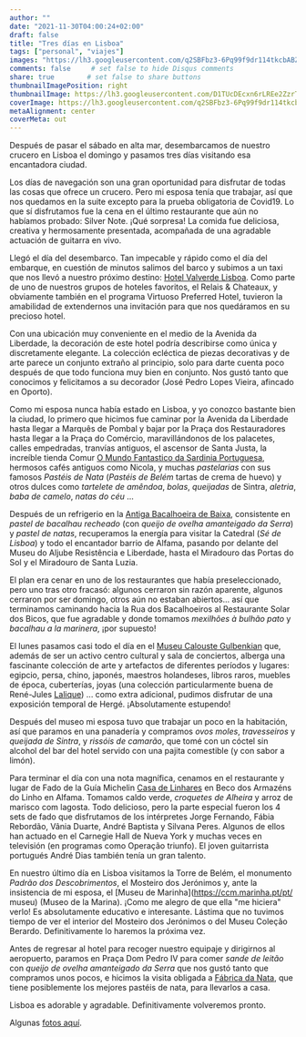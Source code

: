 ```yaml
---
author: ""
date: "2021-11-30T04:00:24+02:00"
draft: false
title: "Tres días en Lisboa"
tags: ["personal", "viajes"]
images: "https://lh3.googleusercontent.com/q2SBFbz3-6Pq99f9dr114tkcbABZBbbJbK4WlXEJVXMMk9PYV5NqLAoqdpmwtWjKrZ9jc0Cn4i9i9Opm8Ur9_z5Afs-zPNyszrx_AHixl_Jn3UR_PzEOCCvkFCV1Gh6YWVoMnULmsX8=w2400"
comments: false     # set false to hide Disqus comments
share: true        # set false to share buttons
thumbnailImagePosition: right
thumbnailImage: https://lh3.googleusercontent.com/D1TUcDEcxn6rLREe2ZzrTVai_Hd16kbdVZynw8PqdySu7kt9zrF998QMmD6kklTz341IxeAK2CnQ7djF-6ZI6i4Q2Q5DTpO7JR19iRYGUxXm87ju16mRaBNfXaGZ8JVhoimNCpIEXRs=w2400
coverImage: https://lh3.googleusercontent.com/q2SBFbz3-6Pq99f9dr114tkcbABZBbbJbK4WlXEJVXMMk9PYV5NqLAoqdpmwtWjKrZ9jc0Cn4i9i9Opm8Ur9_z5Afs-zPNyszrx_AHixl_Jn3UR_PzEOCCvkFCV1Gh6YWVoMnULmsX8=w2400
metaAlignment: center
coverMeta: out
---
```


Después de pasar el sábado en alta mar, desembarcamos de nuestro crucero en Lisboa el domingo y pasamos tres días visitando esa encantadora ciudad.

<!--more-->

Los días de navegación son una gran oportunidad para disfrutar de todas las cosas que ofrece un crucero. Pero mi esposa tenía que trabajar, así que nos quedamos en la suite excepto para la prueba obligatoria de Covid19. Lo que sí disfrutamos fue la cena en el último restaurante que aún no habíamos probado: Silver Note. ¡Qué sorpresa! La comida fue deliciosa, creativa y hermosamente presentada, acompañada de una agradable actuación de guitarra en vivo.

Llegó el día del desembarco. Tan impecable y rápido como el día del embarque, en cuestión de minutos salimos del barco y subimos a un taxi que nos llevó a nuestro próximo destino: [Hotel Valverde Lisboa](https://www.valverdehotel.com). Como parte de uno de nuestros grupos de hoteles favoritos, el Relais & Chateaux, y obviamente también en el programa Virtuoso Preferred Hotel, tuvieron la amabilidad de extendernos una invitación para que nos quedáramos en su precioso hotel.

Con una ubicación muy conveniente en el medio de la Avenida da Liberdade, la decoración de este hotel podría describirse como única y discretamente elegante. La colección ecléctica de piezas decorativas y de arte parece un conjunto extraño al principio, solo para darte cuenta poco después de que todo funciona muy bien en conjunto. Nos gustó tanto que conocimos y felicitamos a su decorador (José Pedro Lopes Vieira, afincado en Oporto).

Como mi esposa nunca había estado en Lisboa, y yo conozco bastante bien la ciudad, lo primero que hicimos fue caminar por la Avenida da Liberdade hasta llegar a Marquês de Pombal y bajar por la Praça dos Restauradores hasta llegar a la Praça do Comércio, maravillándonos de los palacetes, calles empedradas, tranvías antiguos, el ascensor de Santa Justa, la increíble tienda Comur [O Mundo Fantastico da Sardinia Portuguesa](https://www.conservasportuguesas.com/en), hermosos cafés antiguos como Nicola, y muchas *pastelarias* con sus famosos *Pastéis de Nata* (*Pastéis de Belém* tartas de crema de huevo) y otros dulces como *tartelete de amêndoa*, *bolas*, *queijadas* de Sintra, *aletria*, *baba de camelo*, *natas do céu* ...

Después de un refrigerio en la [Antiga Bacalhoeira de Baixa](https://antigabacalhoeira.com), consistente en *pastel de bacalhau recheado* (con *queijo de ovelha amanteigado da Serra*) y *pastel de natas*, recuperamos la energía para visitar la Catedral (*Sé de Lisboa*) y todo el encantador barrio de Alfama, pasando por delante del Museu do Aljube Resistência e Liberdade, hasta el Miradouro das Portas do Sol y el Miradouro de Santa Luzia.

El plan era cenar en uno de los restaurantes que había preseleccionado, pero uno tras otro fracasó: algunos cerraron sin razón aparente, algunos cerraron por ser domingo, otros aún no estaban abiertos... así que terminamos caminando hacia la Rua dos Bacalhoeiros al Restaurante Solar dos Bicos, que fue agradable y donde tomamos *mexilhões à bulhão pato* y *bacalhau a la marinera*, ¡por supuesto!

El lunes pasamos casi todo el día en el [Museu Calouste Gulbenkian](https://gulbenkian.pt/museu/en/) que, además de ser un activo centro cultural y sala de conciertos, alberga una fascinante colección de arte y artefactos de diferentes períodos y lugares: egipcio, persa, chino, japonés, maestros holandeses, libros raros, muebles de época, cuberterías, joyas (una colección particularmente buena de René-Jules [Lalique](https://www.lalique.com/en )) ... como extra adicional, pudimos disfrutar de una exposición temporal de Hergé. ¡Absolutamente estupendo!

Después del museo mi esposa tuvo que trabajar un poco en la habitación, así que paramos en una panadería y compramos *ovos moles*, *travesseiros* y *queijada de Sintra*, y *rissóis de camarão*, que tomé con un cóctel sin alcohol del bar del hotel servido con una pajita comestible (y con sabor a limón).

Para terminar el día con una nota magnífica, cenamos en el restaurante y lugar de Fado de la Guía Michelin [Casa de Linhares](https://www.casadelinhares.com/) en Beco dos Armazéns do Linho en Alfama. Tomamos caldo verde, *croquetes de Alheira* y arroz de marisco com lagosta. Todo delicioso, pero la parte especial fueron los 4 sets de fado que disfrutamos de los intérpretes Jorge Fernando, Fábia Rebordão, Vânia Duarte, André Baptista y Silvana Peres. Algunos de ellos han actuado en el Carnegie Hall de Nueva York y muchas veces en televisión (en programas como Operação triunfo). El joven guitarrista portugués André Dias también tenía un gran talento.

En nuestro último día en Lisboa visitamos la Torre de Belém, el monumento *Padrão dos Descobrimentos*, el Mosteiro dos Jerónimos y, ante la insistencia de mi esposa, el [Museu de Marinha](https://ccm.marinha.pt/pt/ museu) (Museo de la Marina). ¡Como me alegro de que ella "me hiciera" verlo! Es absolutamente educativo e interesante. Lástima que no tuvimos tiempo de ver el interior del Mosteiro dos Jerónimos o del Museu Coleção Berardo. Definitivamente lo haremos la próxima vez.

Antes de regresar al hotel para recoger nuestro equipaje y dirigirnos al aeropuerto, paramos en Praça Dom Pedro IV para comer *sande de leitão* con *queijo de ovelha amanteigado da Serra* que nos gustó tanto que compramos unos pocos, e hicimos la visita obligada a [Fábrica da Nata](https://www.fabricadanata.com/fabricadanata-1), que tiene posiblemente los mejores pastéis de nata, para llevarlos a casa.

Lisboa es adorable y agradable. Definitivamente volveremos pronto.

Algunas [fotos aquí](https://photos.app.goo.gl/GwSCpZibS7FRVNyi7).
